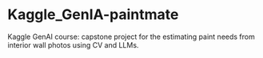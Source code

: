 # Kaggle_GenIA-paintmate
Kaggle GenAI course: capstone project for the estimating paint needs from interior wall photos using CV and LLMs.
